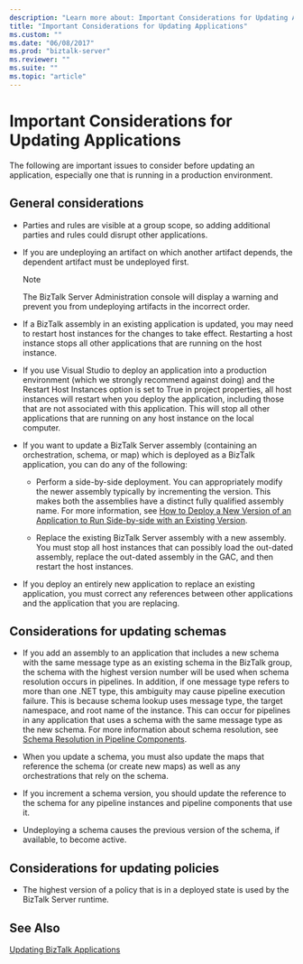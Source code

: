 ```yaml
---
description: "Learn more about: Important Considerations for Updating Applications"
title: "Important Considerations for Updating Applications"
ms.custom: ""
ms.date: "06/08/2017"
ms.prod: "biztalk-server"
ms.reviewer: ""
ms.suite: ""
ms.topic: "article"
---
```

# Important Considerations for Updating Applications
The following are important issues to consider before updating an application, especially one that is running in a production environment.  
  
## General considerations  
  
-   Parties and rules are visible at a group scope, so adding additional parties and rules could disrupt other applications.  
  
-   If you are undeploying an artifact on which another artifact depends, the dependent artifact must be undeployed first.  
  
    > [!NOTE]
    >  The BizTalk Server Administration console will display a warning and prevent you from undeploying artifacts in the incorrect order.  
  
-   If a BizTalk assembly in an existing application is updated, you may need to restart host instances for the changes to take effect. Restarting a host instance stops all other applications that are running on the host instance.  
  
-   If you use Visual Studio to deploy an application into a production environment (which we strongly recommend against doing) and the Restart Host Instances option is set to True in project properties, all host instances will restart when you deploy the application, including those that are not associated with this application. This will stop all other applications that are running on any host instance on the local computer.  
  
-   If you want to update a BizTalk Server assembly (containing an orchestration, schema, or map) which is deployed as a BizTalk application, you can do any of the following:  
  
    -   Perform a side-by-side deployment. You can appropriately modify the newer assembly typically by incrementing the version. This makes both the assemblies have a distinct fully qualified assembly name. For more information, see [How to Deploy a New Version of an Application to Run Side-by-side with an Existing Version](../core/deploy-new-application-version-to-run-side-by-side-with-existing-version.md).  
  
    -   Replace the existing BizTalk Server assembly with a new assembly. You must stop all host instances that can possibly load the out-dated assembly, replace the out-dated assembly in the GAC, and then restart the host instances.  
  
-   If you deploy an entirely new application to replace an existing application, you must correct any references between other applications and the application that you are replacing.  
  
## Considerations for updating schemas  
  
-   If you add an assembly to an application that includes a new schema with the same message type as an existing schema in the BizTalk group, the schema with the highest version number will be used when schema resolution occurs in pipelines. In addition, if one message type refers to more than one .NET type, this ambiguity may cause pipeline execution failure. This is because schema lookup uses message type, the target namespace, and root name of the instance. This can occur for pipelines in any application that uses a schema with the same message type as the new schema. For more information about schema resolution, see [Schema Resolution in Pipeline Components](../core/schema-resolution-in-pipeline-components.md).  
  
-   When you update a schema, you must also update the maps that reference the schema (or create new maps) as well as any orchestrations that rely on the schema.  
  
-   If you increment a schema version, you should update the reference to the schema for any pipeline instances and pipeline components that use it.  
  
-   Undeploying a schema causes the previous version of the schema, if available, to become active.  
  
## Considerations for updating policies  
  
-   The highest version of a policy that is in a deployed state is used by the BizTalk Server runtime.  
  
## See Also  
 [Updating BizTalk Applications](../core/updating-biztalk-applications.md)
